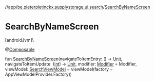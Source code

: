 //[app](../../index.md)/[be.pieterpletinckx.supplystorage.ui.search](index.md)/[SearchByNameScreen](-search-by-name-screen.md)

# SearchByNameScreen

[androidJvm]\

@[Composable](https://developer.android.com/reference/kotlin/androidx/compose/runtime/Composable.html)

fun [SearchByNameScreen](-search-by-name-screen.md)(navigateToItemEntry: () -&gt; [Unit](https://kotlinlang.org/api/latest/jvm/stdlib/kotlin/-unit/index.html), navigateToItemUpdate: ([Int](https://kotlinlang.org/api/latest/jvm/stdlib/kotlin/-int/index.html)) -&gt; [Unit](https://kotlinlang.org/api/latest/jvm/stdlib/kotlin/-unit/index.html), modifier: [Modifier](https://developer.android.com/reference/kotlin/androidx/compose/ui/Modifier.html) = Modifier, viewModel: [SearchViewModel](-search-view-model/index.md) = viewModel(factory = AppViewModelProvider.Factory))
